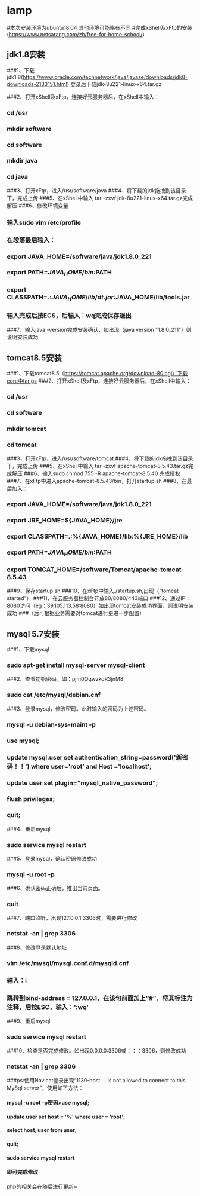 # lamp

#本次安装环境为ubuntu18.04 其他环境可能略有不同
#完成xShell及xFtp的安装(https://www.netsarang.com/zh/free-for-home-school/)

## jdk1.8安装
###1、下载jdk1.8(https://www.oracle.com/technetwork/java/javase/downloads/jdk8-downloads-2133151.html) 登录后下载jdk-8u221-linux-x64.tar.gz

###2、打开xShell及xFtp，连接好云服务器后，在xShell中输入：


### cd /usr
### mkdir software
### cd software
### mkdir java
### cd java


###3、打开xFtp，进入/usr/software/java
###4、将下载的jdk拖拽到该目录下，完成上传
###5、在xShell中输入 tar -zxvf jdk-8u221-linux-x64.tar.gz完成解压
###6、修改环境变量
###   输入sudo vim /etc/profile
###   在段落最后输入：
###      export JAVA_HOME=/software/java/jdk1.8.0_221
###      export PATH=$JAVA_HOME/bin:$PATH
###      export CLASSPATH=.:$JAVA_HOME/lib/dt.jar:$JAVA_HOME/lib/tools.jar
###   输入完成后按ECS，后输入：wq完成保存退出
###7、输入java -version完成安装确认，如出现（java version "1.8.0_211"）则说明安装成功



## tomcat8.5安装
###1、下载tomcat8.5（https://tomcat.apache.org/download-80.cgi）下载core中tar.gz
###2、打开xShell及xFtp，连接好云服务器后，在xShell中输入：
###   cd /usr
###   cd software
###   mkdir tomcat
###   cd tomcat
###3、打开xFtp，进入/usr/software/tomcat
###4、将下载的jdk拖拽到该目录下，完成上传
###5、在xShell中输入 tar -zxvf apache-tomcat-8.5.43.tar.gz完成解压
###6、输入sudo chmod 755 -R apache-tomcat-8.5.40 完成授权
###7、在xFtp中进入apache-tomcat-8.5.43/bin，打开startup.sh
###8、在最后加入：

###      export JAVA_HOME=/software/java/jdk1.8.0_221
###      export JRE_HOME=${JAVA_HOME}/jre
###      export CLASSPATH=.:%{JAVA_HOME}/lib:%{JRE_HOME}/lib
###      export PATH=${JAVA_HOME}/bin:$PATH
###      export TOMCAT_HOME=/software/Tomcat/apache-tomcat-8.5.43
###9、保存startup.sh
###10、在xFtp中输入./startup.sh,出现（“tomcat started”）
###11、在云服务器控制台开放80/8080/443端口
###12、通过IP：8080访问（eg：39.105.113.58:8080）如出现tomcat安装成功界面，则说明安装成功
###（后可根据业务需要对tomcat进行更进一步配置）


## mysql 5.7安装
###1、下载mysql 
###   sudo apt-get install mysql-server mysql-client
###2、查看初始密码。如：pjm0QqwzkqR3jnM8
###   sudo cat /etc/mysql/debian.cnf
###3、登录mysql，修改密码。此时输入的密码为上述密码。
###   mysql -u debian-sys-maint -p
###   use mysql;
###   update mysql.user set authentication_string=password('新密码！！') where user='root' and Host ='localhost';
###   update user set plugin="mysql_native_password";
###   flush privileges;
###   quit;
###4、重启mysql
###   sudo service mysql restart
###5、登录mysql，确认密码修改成功
###   mysql -u root -p
###6、确认密码正确后，推出当前页面。
###   quit
###7、端口监听，出现127.0.0.1:3306时，需要进行修改
###   netstat -an | grep 3306
###8、修改登录默认地址
###   vim /etc/mysql/mysql.conf.d/mysqld.cnf
###   输入：i
###   跳转到bind-address            = 127.0.0.1，在该句前面加上“#”，将其标注为注释，后按ESC，输入：‘:wq’
###9、重启mysql
###   sudo service mysql restart
###10、检查是否完成修改。如出现0.0.0.0:3306或：：：3306，则修改成功
###   netstat -an | grep 3306

###ps:使用Navicat登录出现“1130-host ... is not allowed to connect to this MySql server”，使用如下方法：
####  mysql -u root -p密码>use mysql;
####  update user set host = '%' where user = 'root';
####  select host, user from user;
####  quit;
####  sudo service mysql restart
####  即可完成修改

php的相关会在随后进行更新~

